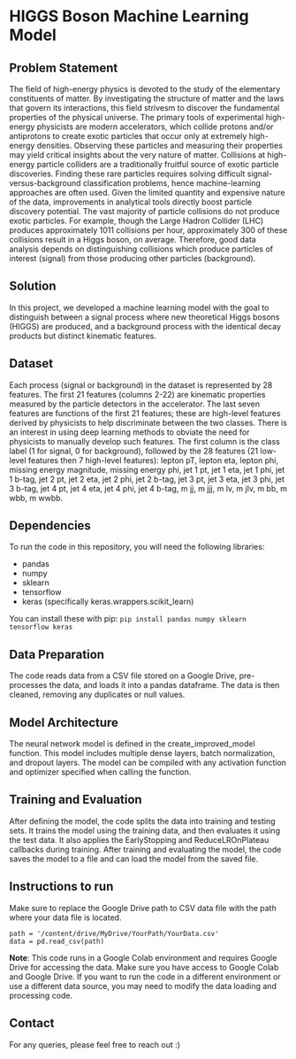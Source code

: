 # HIGGS Boson Machine Learning Model

## Problem Statement
The field of high-energy physics is devoted to the study of the elementary constituents of matter. By investigating the structure of matter and the laws that govern its interactions, this field strivesm to discover the fundamental properties of the physical universe. The primary tools of experimental high-energy physicists are modern accelerators, which collide protons and/or antiprotons to create exotic particles that occur only at extremely high-energy densities. Observing these particles and measuring their properties may yield critical insights about the very nature of matter. Collisions at high-energy particle colliders are a traditionally fruitful source of exotic particle discoveries. Finding these rare particles requires solving difficult signal-versus-background classification problems, hence machine-learning approaches are often used. Given the limited quantity and expensive nature of the data, improvements in analytical tools directly boost particle discovery potential. The vast majority of particle collisions do not produce exotic particles. For example, though the Large Hadron Collider (LHC) produces approximately 1011 collisions per hour, approximately 300 of these collisions result in a Higgs boson, on average. Therefore, good data analysis depends on distinguishing collisions which produce particles of interest (signal) from those producing other particles (background).

## Solution
In this project, we developed a machine learning model with the goal to distinguish between a signal process where new theoretical Higgs bosons (HIGGS) are produced, and a background process with the identical decay products but distinct kinematic features.

## Dataset
Each process (signal or background) in the dataset is represented by 28 features. The first 21 features (columns 2-22) are kinematic properties measured by the particle detectors in the accelerator. The last seven features are functions of the first 21 features; these are high-level features derived by physicists to help discriminate between the two classes. There is an interest in using deep learning methods to obviate the need for physicists to manually develop such features. The first column is the class label (1 for signal, 0 for background), followed by the 28 features (21 low-level features then 7 high-level features): lepton pT, lepton eta, lepton phi, missing energy magnitude, missing energy phi, jet 1 pt, jet 1 eta, jet 1 phi, jet 1 b-tag, jet 2 pt, jet 2 eta, jet 2 phi, jet 2 b-tag, jet 3 pt, jet 3 eta, jet 3 phi, jet 3 b-tag, jet 4 pt, jet 4 eta, jet 4 phi, jet 4 b-tag, m jj, m jjj, m lv, m jlv, m bb, m wbb, m wwbb.

## Dependencies
To run the code in this repository, you will need the following libraries:
- pandas
- numpy
- sklearn
- tensorflow
- keras (specifically keras.wrappers.scikit_learn)

You can install these with pip:
````pip install pandas numpy sklearn tensorflow keras````

## Data Preparation
The code reads data from a CSV file stored on a Google Drive, pre-processes the data, and loads it into a pandas dataframe. The data is then cleaned, removing any duplicates or null values.

## Model Architecture
The neural network model is defined in the create_improved_model function. This model includes multiple dense layers, batch normalization, and dropout layers. The model can be compiled with any activation function and optimizer specified when calling the function.

## Training and Evaluation
After defining the model, the code splits the data into training and testing sets. It trains the model using the training data, and then evaluates it using the test data. It also applies the EarlyStopping and ReduceLROnPlateau callbacks during training.
After training and evaluating the model, the code saves the model to a file and can load the model from the saved file.

## Instructions to run
Make sure to replace the Google Drive path to CSV data file with the path where your data file is located.
````
path = '/content/drive/MyDrive/YourPath/YourData.csv'
data = pd.read_csv(path)
````

**Note**: This code runs in a Google Colab environment and requires Google Drive for accessing the data. Make sure you have access to Google Colab and Google Drive. If you want to run the code in a different environment or use a different data source, you may need to modify the data loading and processing code.

## Contact
For any queries, please feel free to reach out :)
